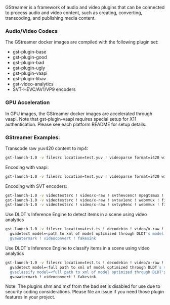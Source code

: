 
GStreamer is a framework of audio and video plugins that can be connected to process audio and video content, such as creating, converting, transcoding, and publishing media content. 

### Audio/Video Codecs

The GStreamer docker images are compiled with the following plugin set:
- gst-plugin-base
- gst-plugin-good
- gst-plugin-bad
- gst-plugin-ugly
- gst-plugin-vaapi
- gst-plugin-libav
- gst-video-analytics
- SVT-HEVC/AV1/VP9 encoders

### GPU Acceleration

In GPU images, the GStreamer docker images are accelerated through vaapi. Note that gst-plugin-vaapi requires special setup for X11 authentication. Please see each platform README for setup details.

### GStreamer Examples:

Transcode raw yuv420 content to mp4:

```bash
gst-launch-1.0 -v filesrc location=test.yuv ! videoparse format=i420 width=320 height=240 framerate=30 ! x264enc ! mpegtsmux ! filesink location=test.ts
```

Encoding with vaapi:

```bash
gst-launch-1.0 -v filesrc location=test.yuv ! videoparse format=i420 width=320 height=240 framerate=30 ! vaapih264enc ! mpegtsmux ! filesink location=test.ts
```

Encoding with SVT encoders:

```bash
gst-launch-1.0 -v videotestsrc ! video/x-raw ! svthevcenc! mpegtsmux ! filesink location=hevc.ts
gst-launch-1.0 -v videotestsrc ! video/x-raw ! svtav1enc ! webmmux ! filesink location=av1.mkv
gst-launch-1.0 -v videotestsrc ! video/x-raw ! svtvp9enc ! webmmux ! filesink location=vp9.mkv
```

Use DLDT's Inference Engine to detect items in a scene using video analytics

```bash
gst-launch-1.0 -v filesrc location=test.ts ! decodebin ! video/x-raw ! videoconvert ! \
  gvadetect model=<path to xml of model optimized through DLDT's model optimizer> ! queue ! \
  gvawatermark ! videoconvert ! fakesink
```

Use DLDT's Inference Engine to classify items in a scene using video analytics

```bash
gst-launch-1.0 -v filesrc location=test.ts ! decodebin ! video/x-raw ! videoconvert ! \
  gvadetect model=<full path to xml of model optimized through DLDT's model optimizer> ! queue ! \
  gvaclassify model=<full path to xml of model optimized through DLDT's model optimizer> object-class=vehicle ! queue ! \
  gvawatermark ! videoconvert ! fakesink
```


Note: The plugins shm and mxf from the bad set is disabled for use due to security coding considerations. Please file an issue if you need those plugin features in your project.
